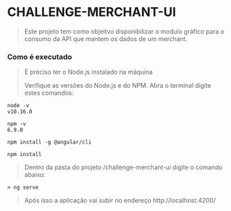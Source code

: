 # CHALLENGE-MERCHANT-UI

> Este projeto tem como objeitvo disponibilizar o modulo gráfico para o consumo da API que mantem os dados de um merchant.

### Como é executado

> É preciso ter o Node.js instalado na máquina
>
> Verifique as versões do Node.js e do NPM.
> Abra o terminal digite estes comandos:
```
node -v
v10.16.0

npm -v
6.9.0

npm install -g @angular/cli

npm install
```
> Dentro da pasta do projeto /challenge-merchant-ui digite o comando abaixo:
```
> ng serve 
```

> Após isso a aplicação vai subir no endereço http://localhost:4200/
